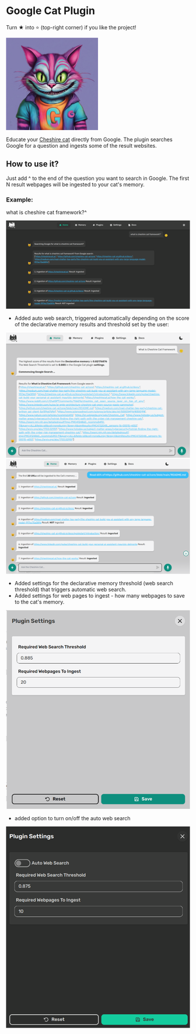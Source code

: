 # Google Cat Plugin
Turn ★ into ⭐ (top-right corner) if you like the project!

<img width="50%" src="https://raw.githubusercontent.com/pazoff/Google-Cat-Plugin/main/google-cat-logo.jpg">

Educate your [Cheshire cat](https://github.com/cheshire-cat-ai/core) directly from Google. The plugin searches Google for a question and ingests some of the result websites.

## How to use it?
Just add ^ to the end of the question you want to search in Google. The first N result webpages will be ingested to your cat's memory.
### Example:
what is cheshire cat framework?^

<img src="https://github.com/pazoff/Google-Cat-Plugin/blob/0a188f1e3a590aa79ddc983e458cd6889a852cbc/google-cat-demo.png">

* Added auto web search, triggered automatically depending on the score of the declarative memory results and threshold set by the user:

<img src="https://raw.githubusercontent.com/pazoff/Google-Cat-Plugin/main/img/google-cat-auto-search.png">

<img src="https://raw.githubusercontent.com/pazoff/Google-Cat-Plugin/main/img/google-cat-ingesting.png">

* Added settings for the declarative memory threshold (web search threshold) that triggers automatic web search.
* Added settings for web pages to ingest - how many webpages to save to the cat's memory.

<img src="https://raw.githubusercontent.com/pazoff/Google-Cat-Plugin/main/img/google-cat-settings.png">

* added option to turn on/off the auto web search

<img src="https://raw.githubusercontent.com/pazoff/Google-Cat-Plugin/main/img/turn-auto-web-search-on-off.png">

